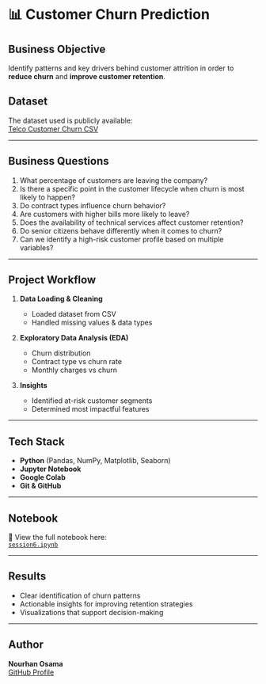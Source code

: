 
# 📊 Customer Churn Prediction

## **Business Objective**
Identify patterns and key drivers behind customer attrition in order to **reduce churn** and **improve customer retention**.

## **Dataset**
The dataset used is publicly available:  
[Telco Customer Churn CSV](https://raw.githubusercontent.com/IBM/telco-customer-churn-on-icp4d/master/data/Telco-Customer-Churn.csv)

---

## **Business Questions**
1. What percentage of customers are leaving the company?
2. Is there a specific point in the customer lifecycle when churn is most likely to happen?
3. Do contract types influence churn behavior?
4. Are customers with higher bills more likely to leave?
5. Does the availability of technical services affect customer retention?
6. Do senior citizens behave differently when it comes to churn?
7. Can we identify a high-risk customer profile based on multiple variables?

---

## **Project Workflow**
1. **Data Loading & Cleaning**  
   - Loaded dataset from CSV  
   - Handled missing values & data types  

2. **Exploratory Data Analysis (EDA)**  
   - Churn distribution  
   - Contract type vs churn rate  
   - Monthly charges vs churn  

3. **Insights**  
   - Identified at-risk customer segments  
   - Determined most impactful features  

---

## **Tech Stack**
- **Python** (Pandas, NumPy, Matplotlib, Seaborn)
- **Jupyter Notebook**
- **Google Colab**
- **Git & GitHub**

---

## **Notebook**
📓 View the full notebook here:  
[`session6.ipynb`](session6.ipynb)

---

## **Results**
- Clear identification of churn patterns  
- Actionable insights for improving retention strategies  
- Visualizations that support decision-making  

---

## **Author**
**Nourhan Osama**  
[GitHub Profile](https://github.com/nourhan-osama8)  
